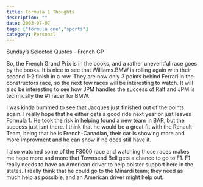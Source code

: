 ```yaml
---
title: Formula 1 Thoughts
description: ""
date: 2003-07-07
tags: ["formula one","sports"]
category: Personal
---
```


Sunday’s Selected Quotes - French GP

So, the French Grand Prix is in the books, and a rather uneventful race goes by the books. It is nice to see that Williams.BMW is rolling again with their second 1-2 finish in a row. They are now only 3 points behind Ferrari in the constructors race, so the next few races will be interesting to watch. It will also be interesting to see how JPM handles the success of Ralf and JPM is technically the #1 racer for BMW.

I was kinda bummed to see that Jacques just finished out of the points again. I really hope that he either gets a good ride next year or just leaves Formula 1. He took the risk in helping found a new team in BAR, but the success just isnt there. I think that he would be a great fit with the Renault Team, being that he is French-Canadian, their car is showing more and more improvment and he can show if he does still have it.

I also watched some of the F3000 race and watching those races makes me hope more and more that Townsend Bell gets a chance to go to F1. F1 really needs to have an American driver to help bolster support here in the states. I really think that he could go to the Minardi team; they need as much help as possible, and an American driver might help out.